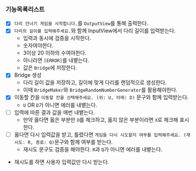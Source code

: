### 기능목록리스트

- [x] `다리 건너기 게임을 시작합니다.`를 `OutputView`를 통해 출력한다.
- [x] `다리의 길이를 입력해주세요.`와 함께 InputView에서 다리 길이를 입력받는다.
  - 입력과 동시에 검증을 시작한다.
  - 숫자여야한다.
  - 3이상 20 이하의 수여야한다.
  - 아니라면 `[ERROR]`를 내뱉는다.
  - 값은 `Bridge`에 저장한다.
- [x] Bridge 생성
  - 다리 길이 값을 저장하고, 길이에 맞게 다리를 랜덤적으로 생성한다.
  - 이때 `BridgeMaker`와 `BridgeRandomNumberGenerator`를 활용해야한다.
- [x] 이동할 칸을 `이동할 칸을 선택해주세요. (위: U, 아래: D)` 문구와 함께 입력받는다.
  - `U` OR `D`가 아니면 에러를 내뱉는다.
- [ ] 입력에 따른 결과 값을 매번 내뱉는다.
  - 만약 옳다면 옳은 부분만 `O`를 체크하고, 옳지 않은 부분이라면 `X`로 체크해 표시한다.
- [ ] 옳다면 다시 입력값을 받고, 틀렸다면 `게임을 다시 시도할지 여부를 입력해주세요. (재시도: R, 종료: Q)`문구와 함께 여부를 받는다.
  - 재시도 문구도 검증을 해야한다. `R`과 `Q`가 아니면 에러를 내뱉는다.
- 재시도를 하면 사용자 입력값만 다시 받는다.